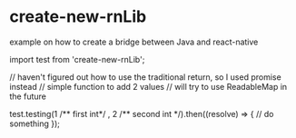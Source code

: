 # create-new-rnLib
example on how to create a bridge between Java and react-native

import test from 'create-new-rnLib';

// haven't figured out how to use the traditional return, so I used promise instead
// simple function to add 2 values
// will try to use ReadableMap in the future

test.testing(1 /** first int*/ , 2 /** second int */).then((resolve) => {
  // do something
});
